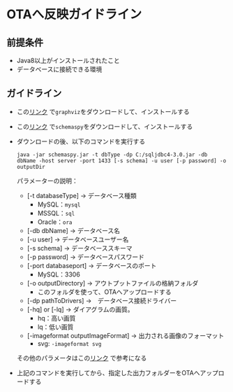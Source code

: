 # OTAへ反映ガイドライン
## 前提条件
* Java8以上がインストールされたこと
* データベースに接続できる環境

## ガイドライン
* この[リンク](http://www.graphviz.org/download/) で`graphviz`をダウンロードして、インストールする
* この[リンク](https://github.com/schemaspy/schemaspy/releases) で`schemaspy`をダウンロードして、インストールする
* ダウンロードの後、以下のコマンドを実行する
    ```
    java -jar schemaspy.jar -t dbType -dp C:/sqljdbc4-3.0.jar -db dbName -host server -port 1433 [-s schema] -u user [-p password] -o outputDir
    ```
    パラメーターの説明：
    * [-t databaseType] → データベース種類
        * MySQL：```mysql```
        * MSSQL：```sql```
        * Oracle：```ora```
    * [-db dbName] → データベース名
    * [-u user] → データベースユーザー名
    * [-s schema] → データベーススキーマ
    * [-p password] → データベースパスワード
    * [-port databaseport] → データベースのポート
        * MySQL：3306
    * [-o outputDirectory] → アウトプットファイルの格納フォルダ
        * このフォルダを使って、OTAへアップロードする
    * [-dp pathToDrivers] →　データベース接続ドライバー
    * [-hq] or [-lq] → ダイアグラムの画質。
        * hq：高い画質
        * lq：低い画質
    * [-imageformat outputImageFormat] → 出力される画像のフォーマット
       * svg: ```-imageformat svg```
       
    その他のパラメータはこの[リンク](https://schemaspy.readthedocs.io/en/latest/configuration/commandline.html#commandline) で参考になる

* 上記のコマンドを実行してから、指定した出力フォルダーをOTAへアップロードする